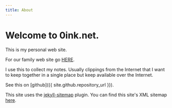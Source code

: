 ```yaml
---
title: About
---
```


# Welcome to 0ink.net.

This is my personal web site.

For our family web site go [HERE](http://www.iliu.net).

I use this to collect my notes. Usually clippings from the Internet
that I want to keep together in a single place but keep available
over the Internet.

See this on [github]({{ site.github.repository_url }}).

This site uses the [jekyll-sitemap](https://github.com/jekyll/jekyll-sitemap)
plugin.  You can find this site's XML sitemap [here](/sitemap.xml).

